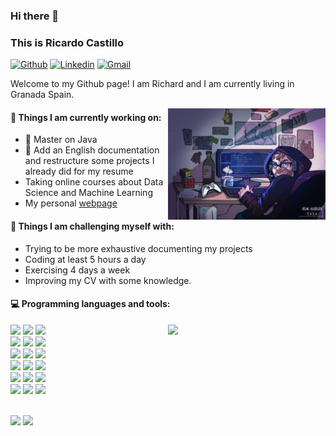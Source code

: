 ### Hi there 👋
### This is Ricardo Castillo

[![Github](https://img.shields.io/badge/-Github-000?style=flat&logo=Github&logoColor=white)](https://github.com/pkecastillo)
[![Linkedin](https://img.shields.io/badge/-LinkedIn-blue?style=flat&logo=Linkedin&logoColor=white)](https://www.linkedin.com/in/ricardo-castillo-under/)
[![Gmail](https://img.shields.io/badge/-Gmail-c14438?style=flat&logo=Gmail&logoColor=white)](mailto:pkecastillo@gmail.com)

Welcome to my Github page! I am Richard and I am currently living in Granada Spain.

<img align="right" alt="img" src="https://github.com/FernandoRoldan93/FernandoRoldan93/blob/master/cover_image.jpg" width="50%" height="auto" />

#### 🔭 Things I am currently working on:
- :rocket: Master on Java
- 🌱 Add an English documentation and restructure some projects I already did for my resume
	<!--- [UCI ML Drug Review analysis](https://github.com/FernandoRoldan93/TID_MII)-->
- Taking online courses about Data Science and Machine Learning
- My personal [webpage](http://genandino.com/resume)

#### :muscle: Things I am challenging myself with:
- Trying to be more exhaustive documenting my projects
- Coding at least 5 hours a day
- Exercising 4 days a week
- Improving my CV with some knowledge.

#### :computer: Programming languages and tools:
<p>
	<img width="50%" align="right" src="https://github-readme-stats.vercel.app/api?username=pkecastillo&show_icons=true&hide_border=true" />

<code><img width="10%" src="https://www.vectorlogo.zone/logos/javascript/javascript-ar21.svg"></code>
<code><img width="10%" src="https://www.vectorlogo.zone/logos/w3_html5/w3_html5-ar21.svg"></code>
<code><img width="8%" src="https://www.vectorlogo.zone/logos/netlifyapp_watercss/netlifyapp_watercss-ar21.svg"></code>
<br />
<code><img width="10%" src="https://www.vectorlogo.zone/logos/gnu_bash/gnu_bash-ar21.svg"></code>
<code><img width="10%" src="https://www.vectorlogo.zone/logos/mysql/mysql-ar21.svg"></code>
<code><img width="10%" src="https://www.vectorlogo.zone/logos/mongodb/mongodb-ar21.svg"></code>
<br />
<code><img width="10%" src="https://www.vectorlogo.zone/logos/linux/linux-ar21.svg"></code>
<code><img width="10%" src="https://www.vectorlogo.zone/logos/apache/apache-ar21.svg"></code>
<code><img width="10%" src="https://www.vectorlogo.zone/logos/git-scm/git-scm-ar21.svg"></code>
<br />
<code><img width="10%" src="https://www.vectorlogo.zone/logos/nginx/nginx-ar21.svg"></code>
<code><img width="10%" src="https://www.vectorlogo.zone/logos/npmjs/npmjs-ar21.svg"></code>
<code><img width="10%" src="https://www.vectorlogo.zone/logos/nodejs/nodejs-horizontal.svg"></code>
<br />
<code><img width="10%" src="https://www.vectorlogo.zone/logos/nodemonio/nodemonio-ar21.svg"></code>
<code><img width="10%" src="https://www.vectorlogo.zone/logos/reactjs/reactjs-ar21.svg"></code>
<code><img width="10%" src="https://www.vectorlogo.zone/logos/angular/angular-ar21.svg"></code>
<br />
<code><img width="10%" src="https://www.vectorlogo.zone/logos/expressjs/expressjs-ar21.svg"></code>
<code><img width="10%" src="https://www.vectorlogo.zone/logos/getpostman/getpostman-ar21.svg"></code>
<code><img width="10%" src="https://www.vectorlogo.zone/logos/visualstudio_code/visualstudio_code-ar21.svg"></code>
</p>
<br />
<code><img width="10%" src="https://www.vectorlogo.zone/logos/amazon_aws/amazon_aws-ar21.svg"></code>
<code><img width="10%" src="https://www.asterisk.org/wp-content/uploads/asterisk-logo-twitter-share.png"></code>



<!--
**pkecastillo/pkecastillo** is a ✨ _special_ ✨ repository because its `README.md` (this file) appears on your GitHub profile.

Here are some ideas to get you started:

- 🔭 I’m currently working on ...
- 🌱 I’m currently learning ...
- 👯 I’m looking to collaborate on ...
- 🤔 I’m looking for help with ...
- 💬 Ask me about ...
- 📫 How to reach me: ...
- 😄 Pronouns: ...
- ⚡ Fun fact: ...
-->



